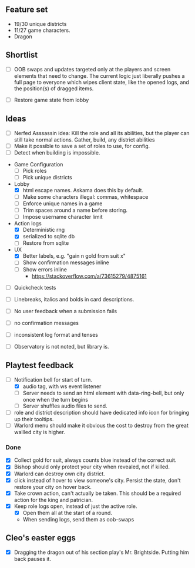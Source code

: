  ## Feature set
 - 19/30 unique districts
 - 11/27 game characters.
 - Dragon


## Shortlist
- [ ] OOB swaps and updates targeted only at the players and screen elements that need to change. The current logic just liberally pushes a full page to everyone which wipes client state, like the opened logs, and the position(s) of dragged items.
- [ ] Restore game state from lobby


## Ideas
- [ ] Nerfed Asssassin idea: Kill the role and all its abilities, but the player can still take normal actions. Gather, build, any district abilities
- [ ] Make it possible to save a set of roles to use, for config.
- [ ] Detect when building is impossible.
- Game Configuration
    - [ ] Pick roles
    - [ ] Pick unique districts

- Lobby
    - [x] html escape names. Askama does this by default.
    - [ ] Make some characters illegal: commas, whitespace
    - [ ] Enforce unique names in a game
    - [ ] Trim spaces around a name before storing.
    - [ ] Impose username character limit

- Action logs
    - [x] Deterministic rng
    - [x] serialized to sqlite db
    - [ ] Restore from sqlite

- UX
    - [x] Better labels, e.g. "gain n gold from suit x"
    - [ ] Show confirmation messages inline
    - [ ] Show errors inline
        - https://stackoverflow.com/a/73615279/4875161
- [ ] Quickcheck tests

- [ ] Linebreaks, italics and bolds in card descriptions.
- [ ] No user feedback when a submission fails
- [ ] no confirmation messages
- [ ] inconsistent log format and tenses
- [ ] Observatory is not noted, but library is.


## Playtest feedback
- [ ] Notification bell for start of turn.
    - [x] audio tag, with ws event listener
    - [ ] Server needs to send an html element with data-ring-bell, but only once when the turn begins
    - [ ] Server shuffles audio files to send.
- [ ] role and district description should have dedicated info icon for bringing up their tooltips.
- [ ] Warlord menu should make it obvious the cost to destroy from the great wallled city is higher.

### Done
- [x] Collect gold for suit, always counts blue instead of the correct suit.
- [x] Bishop should only protect your city when revealed, not if killed.
- [x] Warlord can destroy own city district.
- [x] click instead of hover to view someone's city. Persist the state, don't restore your city on hover back.
- [x] Take crown action, can't actually be taken. This should be a required action for the king and patrician.
- [x] Keep role logs open, instead of just the active role.
	- [x] Open them all at the start of a round.
	- When sending logs, send them as oob-swaps 

## Cleo's easter eggs
- [x] Dragging the dragon out of his section play's Mr. Brightside. Putting him back pauses it.
